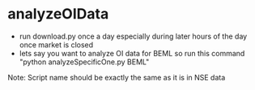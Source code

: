 # analyzeOIData

- run download.py once a day especially during later hours of the day once market is closed
- lets say you want to analyze OI data for BEML so run this command  
                      "python analyzeSpecificOne.py BEML" 


Note: Script name should be exactly the same as it is in NSE data
